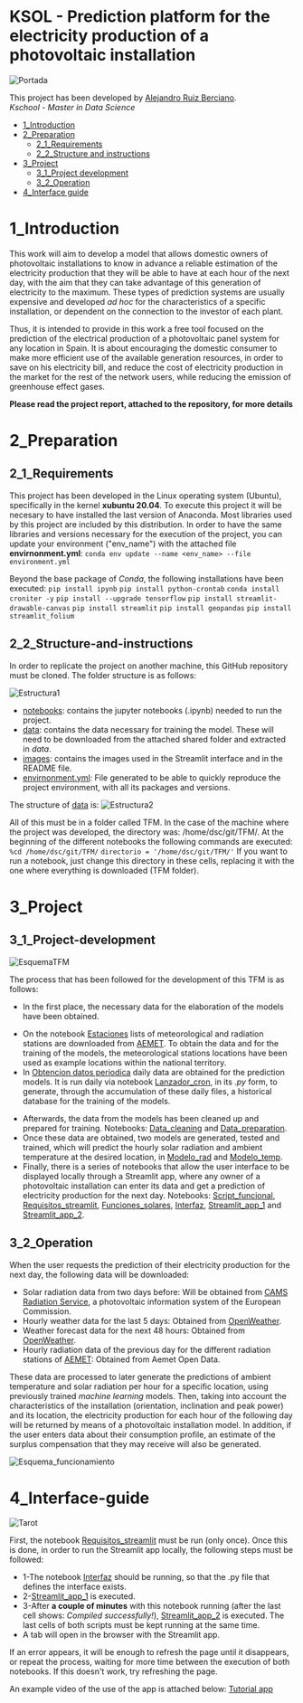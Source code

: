 # KSOL - Prediction platform for the electricity production of a photovoltaic installation
![Portada](/images/fondo.jpg)

This project has been developed by [Alejandro Ruiz Berciano](https://www.linkedin.com/in/alejandroruizber/).  
*Kschool - Master in Data Science*

* [1_Introduction](#1_Introduction)
* [2_Preparation](#2_Preparation)
   * [2_1_Requirements](#2_1_Requirements)
   * [2_2_Structure and instructions](#2_2_Structure-and-instructions)
* [3_Project](#3_Project)
   * [3_1_Project development](3_1_Project-development)
   * [3_2_Operation](3_2_Operation)
* [4_Interface guide](#4_Interface-guide)


# 1_Introduction

This work will aim to develop a model that allows domestic owners of photovoltaic installations to know in advance a reliable estimation of the electricity production that they will be able to have at each hour of the next day, with the aim that they can take advantage of this generation of electricity to the maximum. These types of prediction systems are usually expensive and developed *ad hoc* for the characteristics of a specific installation, or dependent on the connection to the investor of each plant.

Thus, it is intended to provide in this work a free tool focused on the prediction of the electrical production of a photovoltaic panel system for any location in Spain. It is about encouraging the domestic consumer to make more efficient use of the available generation resources, in order to save on his electricity bill, and reduce the cost of electricity production in the market for the rest of the network users, while reducing the emission of greenhouse effect gases.

**Please read the project report, attached to the repository, for more details**

# 2_Preparation
## 2_1_Requirements

This project has been developed in the Linux operating system (Ubuntu), specifically in the kernel **xubuntu 20.04**. 
To execute this project it will be necesary to have installed the last version of Anaconda. 
Most libraries used by this project are included by this distribution.
In order to have the same libraries and versions necessary for the execution of the project,
you can update your environment ("env_name") with the attached file **envirnonment.yml**:
``conda env update --name <env_name> --file environment.yml``

Beyond the base package of *Conda*, the following installations have been executed:
``pip install ipynb``
``pip install python-crontab``
``conda install croniter -y``
``pip install --upgrade tensorflow``
``pip install streamlit-drawable-canvas``
``pip install streamlit``
``pip install geopandas``
``pip install streamlit_folium``


## 2_2_Structure-and-instructions

In order to replicate the project on another machine, this GitHub repository must be cloned.
The folder structure is as follows:

![Estructura1](/images/Esquema-carpetas-1.jpg)


*	[notebooks](https://github.com/ruizber23/TFM/tree/main/notebooks): contains the jupyter notebooks (.ipynb) needed to run the project. 
*	[data](https://github.com/ruizber23/TFM/tree/main/data): contains the data necessary for training the model. These will need to be downloaded from the attached shared folder and extracted in *data*.
* [images](https://github.com/ruizber23/TFM/tree/main/images): contains the images used in the Streamlit interface and in the README file.
*	[envirnonment.yml](https://github.com/ruizber23/TFM/blob/main/environment.yml): File generated to be able to quickly reproduce the project environment, with all its packages and versions.

The structure of [data](https://github.com/ruizber23/TFM/tree/main/data) is:
![Estructura2](/images/Esquema-carpetas.jpg)

All of this must be in a folder called TFM. In the case of the machine where the project was developed, the directory was: /home/dsc/git/TFM/.
At the beginning of the different notebooks the following commands are executed:
``%cd /home/dsc/git/TFM/``
``directorio = '/home/dsc/git/TFM/'``
If you want to run a notebook, just change this directory in these cells, replacing it with the one where everything is downloaded (TFM folder).


# 3_Project
## 3_1_Project-development

![EsquemaTFM](/images/Esquema-TFM.jpg)

The process that has been followed for the development of this TFM is as follows:

*	In the first place, the necessary data for the elaboration of the models have been obtained.
- On the notebook [Estaciones](https://github.com/ruizber23/TFM/blob/main/notebooks/Estaciones.ipynb) lists of meteorological and radiation stations are downloaded from [AEMET](https://opendata.aemet.es/centrodedescargas/productosAEMET). To obtain the data and for the training of the models, the meteorological stations locations have been used as example locations within the national territory.
-	In [Obtencion datos periodica](https://github.com/ruizber23/TFM/blob/main/notebooks/Obtencion_datos_periodica.ipynb) daily data are obtained for the prediction models. It is run daily via notebook [Lanzador_cron](https://github.com/ruizber23/TFM/blob/main/notebooks/Lanzador_cron.ipynb), in its *.py* form, to generate, through the accumulation of these daily files, a historical database for the training of the models. 
*	Afterwards, the data from the models has been cleaned up and prepared for training. Notebooks: [Data_cleaning](https://github.com/ruizber23/TFM/blob/main/notebooks/Data_cleaning.ipynb)
and [Data_preparation](https://github.com/ruizber23/TFM/blob/main/notebooks/Data_preparation.ipynb).
*	Once these data are obtained, two models are generated, tested and trained, which will predict the
hourly solar radiation and ambient temperature at the desired location, in [Modelo_rad](https://github.com/ruizber23/TFM/blob/main/notebooks/Modelo_rad.ipynb) and [Modelo_temp](https://github.com/ruizber23/TFM/blob/main/notebooks/Modelo_temp.ipynb).
*	Finally, there is a series of notebooks that allow the user interface to be displayed locally through a Streamlit app, where any owner of a photovoltaic installation can enter its data and get a prediction of electricity production for the next day. Notebooks: [Script_funcional](https://github.com/ruizber23/TFM/blob/main/notebooks/Script_funcional.ipynb), [Requisitos_streamlit](https://github.com/ruizber23/TFM/blob/main/notebooks/Requisitos_streamlit.ipynb), [Funciones_solares](https://github.com/ruizber23/TFM/blob/main/notebooks/Funciones_solares.ipynb), [Interfaz](https://github.com/ruizber23/TFM/blob/main/notebooks/Interfaz.ipynb), [Streamlit_app_1](https://github.com/ruizber23/TFM/blob/main/notebooks/Streamlit_app_1.ipynb) and [Streamlit_app_2](https://github.com/ruizber23/TFM/blob/main/notebooks/Streamlit_app_2.ipynb).  


## 3_2_Operation

When the user requests the prediction of their electricity production for the next day, the following data will be downloaded:
*	Solar radiation data from two days before: Will be obtained from [CAMS Radiation Service](http://www.soda-pro.com/web-services/radiation/cams-radiation-service), a photovoltaic information system of the European Commission.
*	Hourly weather data for the last 5 days: Obtained from [OpenWeather](https://openweathermap.org/api/one-call-api#history).
*	Weather forecast data for the next 48 hours: Obtained from [OpenWeather](https://openweathermap.org/api/one-call-api).
*	Hourly radiation data of the previous day for the different radiation stations of [AEMET](https://opendata.aemet.es/centrodedescargas/productosAEMET): Obtained from Aemet Open Data.

These data are processed to later generate the predictions of ambient temperature and solar radiation per hour for a specific location, using previously trained *machine learning* models. Then, taking into account the characteristics of the installation (orientation, inclination and peak power) and its location, the electricity production for each hour of the following day will be returned by means of a photovoltaic installation model. In addition, if the user enters data about their consumption profile, an estimate of the surplus compensation that they may receive will also be generated.
 
![Esquema_funcionamiento](/images/Estructura-funcionamiento.jpg)


# 4_Interface-guide

![Tarot](/images/prediction_readme.png) 


First, the notebook [Requisitos_streamlit](https://github.com/ruizber23/TFM/blob/main/notebooks/Requisitos_streamlit.ipynb) must be run (only once). Once this is done, in order to run the Streamlit app locally, the following steps must be followed:
*	1-The notebook [Interfaz](https://github.com/ruizber23/TFM/blob/main/notebooks/Interfaz.ipynb) should be running, so that the .py file that defines the interface exists.
*	2-[Streamlit_app_1](https://github.com/ruizber23/TFM/blob/main/notebooks/Streamlit_app_1.ipynb) is executed. 
*	3-After **a couple of minutes** with this notebook running (after the last cell shows: *Compiled successfully!*), [Streamlit_app_2](https://github.com/ruizber23/TFM/blob/main/notebooks/Streamlit_app_2.ipynb) is executed. The last cells of both scripts must be kept running at the same time. 
*	A tab will open in the browser with the Streamlit app.

If an error appears, it will be enough to refresh the page until it disappears, or repeat the process, waiting for more time between the execution of both notebooks. If this doesn't work, try refreshing the page.

An example video of the use of the app is attached below: [Tutorial app](https://youtu.be/fr-S27TEnqg)




